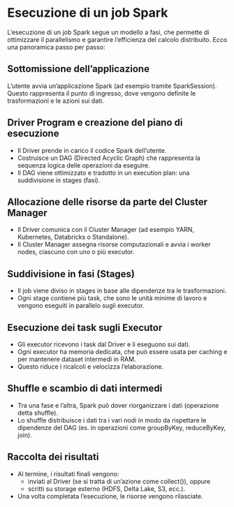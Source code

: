 # Esecuzione di un job Spark

L’esecuzione di un job Spark segue un modello a fasi, che permette di ottimizzare il parallelismo e garantire l’efficienza del calcolo distribuito. Ecco una panoramica passo per passo:

## Sottomissione dell’applicazione
L’utente avvia un’applicazione Spark (ad esempio tramite SparkSession).
Questo rappresenta il punto di ingresso, dove vengono definite le trasformazioni e le azioni sui dati.

## Driver Program e creazione del piano di esecuzione

- Il Driver prende in carico il codice Spark dell’utente.
- Costruisce un DAG (Directed Acyclic Graph) che rappresenta la sequenza logica delle operazioni da eseguire.
- Il DAG viene ottimizzato e tradotto in un execution plan: una suddivisione in stages (fasi).

## Allocazione delle risorse da parte del Cluster Manager

- Il Driver comunica con il Cluster Manager (ad esempio YARN, Kubernetes, Databricks o Standalone).
- Il Cluster Manager assegna risorse computazionali e avvia i worker nodes, ciascuno con uno o più executor.

## Suddivisione in fasi (Stages)

- Il job viene diviso in stages in base alle dipendenze tra le trasformazioni.
- Ogni stage contiene più task, che sono le unità minime di lavoro e vengono eseguiti in parallelo sugli executor.

## Esecuzione dei task sugli Executor

- Gli executor ricevono i task dal Driver e li eseguono sui dati.
- Ogni executor ha memoria dedicata, che può essere usata per caching e per mantenere dataset intermedi in RAM.
- Questo riduce i ricalcoli e velocizza l’elaborazione.

## Shuffle e scambio di dati intermedi

- Tra una fase e l’altra, Spark può dover riorganizzare i dati (operazione detta shuffle).
- Lo shuffle distribuisce i dati tra i vari nodi in modo da rispettare le dipendenze del DAG (es. in operazioni come groupByKey, reduceByKey, join).

## Raccolta dei risultati

- Al termine, i risultati finali vengono:
    - inviati al Driver (se si tratta di un’azione come collect()), oppure
    - scritti su storage esterno (HDFS, Delta Lake, S3, ecc.).
- Una volta completata l’esecuzione, le risorse vengono rilasciate.